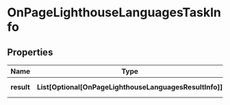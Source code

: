 # OnPageLighthouseLanguagesTaskInfo


## Properties

| Name | Type | Description | Notes |
|------------ | ------------- | ------------- | -------------|
**result** | **List[Optional[OnPageLighthouseLanguagesResultInfo]]** | array of results |[optional]|